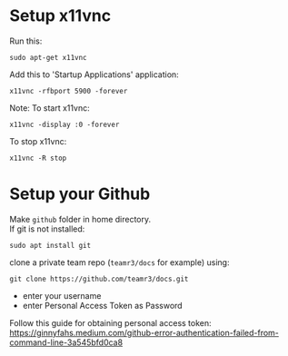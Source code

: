 # Setup x11vnc

Run this:   
```
sudo apt-get x11vnc
```

Add this to 'Startup Applications' application:
```
x11vnc -rfbport 5900 -forever
```

Note:
To start x11vnc:
```
x11vnc -display :0 -forever
```

To stop x11vnc:
```
x11vnc -R stop
```

# Setup your Github

Make `github` folder in home directory.</br>
If git is not installed:
```
sudo apt install git
```
clone a private team repo (`teamr3/docs` for example) using:
```
git clone https://github.com/teamr3/docs.git
```
- enter your username
- enter Personal Access Token as Password

Follow  this guide for obtaining personal access token:
https://ginnyfahs.medium.com/github-error-authentication-failed-from-command-line-3a545bfd0ca8
